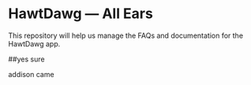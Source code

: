 # HawtDawg — All Ears

This repository will help us manage the FAQs and documentation for the HawtDawg app.

##yes sure 

addison  came
